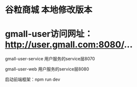 # 谷粒商城 本地修改版本

# gmall-user访问网址： http://user.gmall.com:8080/...
  
  gmall-user-service 用户服务的service层8070
  
  gmall-user-web 用户服务的service层8080
  
 启动前端框架：npm run dev
